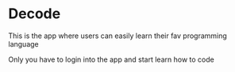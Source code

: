# Decode

This is the app where users can easily learn their fav programming language

Only you have to login into the app and start learn how to code
